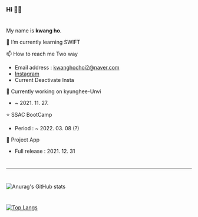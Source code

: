 ### Hi 👋😃
#
 My name is **kwang ho**.

🌱 I’m currently learning SWIFT 

📫 How to reach me Two way
+ Email address : <kwanghochoi2@naver.com>
+ [Instagram](https://www.instagram.com/choi_lautner_jacob/)
+ Current Deactivate Insta

🔭 Currently working on kyunghee-Unvi
+ ~ 2021. 11. 27.

⭐ SSAC BootCamp
+ Period : ~ 2022. 03. 08 (?)

🔧 Project App
+ Full release : 2021. 12. 31
#
***
#
![Anurag's GitHub stats](https://github-readme-stats.vercel.app/api?username=Lautner-kwangho&show_icons=true&theme=great-gatsby&align=center)
#
[![Top Langs](https://github-readme-stats.vercel.app/api/top-langs/?username=Lautner-kwangho&layout=compact)](https://github.com/Lautner-kwangho/github-readme-stats)
#
<!--
**Lautner-kwangho/Lautner-kwangho** is a ✨ _special_ ✨ repository because its `README.md` (this file) appears on your GitHub profile.

Here are some ideas to get you started:

- 🔭 I’m currently working on ...
- 🌱 I’m currently learning ...
- 👯 I’m looking to collaborate on ...
- 🤔 I’m looking for help with ...
- 💬 Ask me about ...
- 📫 How to reach me: ...
- 😄 Pronouns: ...
- ⚡ Fun fact: ...
-->
